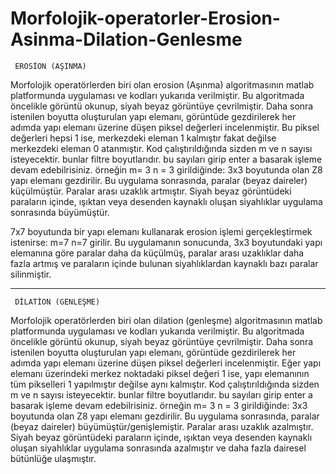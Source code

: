 # Morfolojik-operatorler-Erosion-Asinma-Dilation-Genlesme

     EROSİON (AŞINMA)

Morfolojik operatörlerden biri olan erosion (Aşınma) algoritmasının matlab platformunda uygulaması ve kodları yukarıda verilmiştir. Bu algoritmada öncelikle görüntü okunup, siyah beyaz görüntüye çevrilmiştir. Daha sonra istenilen boyutta oluşturulan yapı elemanı, görüntüde gezdirilerek her adımda yapı elemanı üzerine düşen piksel değerleri incelenmiştir. Bu piksel değerleri hepsi 1 ise, merkezdeki eleman 1 kalmıştır fakat değilse merkezdeki eleman 0 atanmıştır.
Kod çalıştırıldığında sizden m ve n sayısı isteyecektir. bunlar filtre boyutlarıdır. bu sayıları girip enter a basarak işleme devam edebilrisiniz. 
örneğin m= 3 n = 3 girildiğinde: 
3x3 boyutunda olan Z8 yapı elemanı gezdirilir. Bu uygulama sonrasında, paralar (beyaz daireler) küçülmüştür. Paralar arası uzaklık artmıştır. Siyah beyaz görüntüdeki paraların içinde, ışıktan veya desenden kaynaklı oluşan siyahlıklar uygulama sonrasında büyümüştür. 

7x7 boyutunda bir yapı elemanı kullanarak erosion işlemi gerçekleştirmek istenirse: 
m=7 n=7 girilir. Bu uygulamanın sonucunda, 3x3 boyutundaki yapı elemanına göre paralar daha da küçülmüş, paralar arası uzaklıklar daha fazla artmış ve paraların içinde bulunan siyahlıklardan kaynaklı bazı paralar silinmiştir.

----

     DİLATİON (GENLEŞME) 

Morfolojik operatörlerden biri olan dilation (genleşme) algoritmasının matlab platformunda uygulaması ve kodları yukarıda verilmiştir. Bu algoritmada öncelikle görüntü okunup, siyah beyaz görüntüye çevrilmiştir. Daha sonra istenilen boyutta oluşturulan yapı elemanı, görüntüde gezdirilerek her adımda yapı elemanı üzerine düşen piksel değerleri incelenmiştir.  Eğer yapı elemanı üzerindeki merkez noktadaki piksel değeri 1 ise, yapı elemanının tüm pikselleri 1 yapılmıştır değilse aynı kalmıştır. 
Kod çalıştırıldığında sizden m ve n sayısı isteyecektir. bunlar filtre boyutlarıdır. bu sayıları girip enter a basarak işleme devam edebilrisiniz. 
örneğin m= 3 n = 3 girildiğinde: 
3x3 boyutunda olan Z8 yapı elemanı gezdirilir. Bu uygulama sonrasında, paralar (beyaz daireler) büyümüştür/genişlemiştir. Paralar arası uzaklık azalmıştır. Siyah beyaz görüntüdeki paraların içinde, ışıktan veya desenden kaynaklı oluşan siyahlıklar uygulama sonrasında azalmıştır ve daha fazla dairesel bütünlüğe ulaşmıştır.
